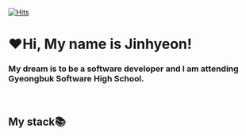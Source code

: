 [![Hits](https://hits.seeyoufarm.com/api/count/incr/badge.svg?url=https%3A%2F%2Fgithub.com%2FJinhyeonE07&count_bg=%23214488&title_bg=%231856CA&icon=github.svg&icon_color=%23E7E7E7&title=GitHub&edge_flat=false)](https://hits.seeyoufarm.com)
<h1>❤️Hi, My name is Jinhyeon!</h1>
<h3>My dream is to be a software developer and I am attending Gyeongbuk Software High School.</h3>
<br>
<h2>My stack📚</h2>
